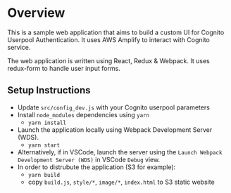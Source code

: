 # Overview

This is a sample web application that aims to build a custom UI for Cognito Userpool Authentication.  It uses AWS Amplify to interact with Cognito service.

The web application is written using React, Redux & Webpack.  It uses redux-form to handle user input forms.

## Setup Instructions

- Update `src/config_dev.js` with your Cognito userpool parameters
- Install `node_modules` dependencies using `yarn`
  - `yarn install`
- Launch the application locally using Webpack Development Server (WDS).
  - `yarn start`
- Alternatively, if in VSCode, launch the server using the `Launch Webpack Development Server (WDS)` in VSCode `Debug` view.
- In order to distrubute the application (S3 for example):
  - `yarn build`
  - copy `build.js`, `style/*`, `image/*`, `index.html` to S3 static website

